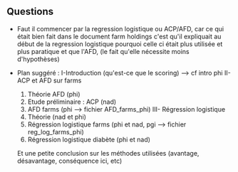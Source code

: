 ## Questions 

- Faut il commencer par la regression logistique ou ACP/AFD, car ce qui était bien fait dans le document farm holdings c'est qu'il expliquait au début de la regression logistique pourquoi celle ci était plus utilisée et plus paratique et que l'AFD, (le fait qu'elle nécessite moins d'hypothèses)

- Plan suggéré : 
I-Introduction (qu'est-ce que le scoring) --> cf intro phi
II- ACP et AFD sur farms
  1. Théorie AFD (phi)
  2. Etude préliminaire : ACP (nad)
  3. AFD farms (phi --> fichier AFD_farms_phi)
 III- Régression logistique
  1. Théorie (nad et phi)
  2. Régression logistique farms (phi et nad, pgi --> fichier reg_log_farms_phi)
  3. Régression logistique diabète (phi et nad)
  
  Et une petite conclusion sur les méthodes utilisées (avantage, désavantage, conséquence ici, etc)
